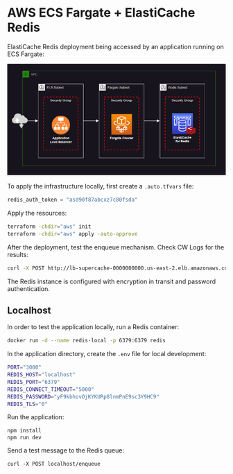 # AWS ECS Fargate + ElastiCache Redis

ElastiCache Redis deployment being accessed by an application running on ECS Fargate:

<img src=".assets/redis.png" width=700 />

To apply the infrastructure locally, first create a `.auto.tfvars` file:

```terraform
redis_auth_token = "asd90f87abcxz7c80fsda"
```

Apply the resources:

```sh
terraform -chdir="aws" init
terraform -chdir="aws" apply -auto-approve
```

After the deployment, test the enqueue mechanism. Check CW Logs for the results:

```sh
curl -X POST http://lb-supercache-0000000000.us-east-2.elb.amazonaws.com/enqueue
```

The Redis instance is configured with encryption in transit and password authentication.


## Localhost

In order to test the application locally, run a Redis container:

```sh
docker run -d --name redis-local -p 6379:6379 redis
```

In the application directory, create the `.env` file for local development:

```sh
PORT="3000"
REDIS_HOST="localhost"
REDIS_PORT="6379"
REDIS_CONNECT_TIMEOUT="5000"
REDIS_PASSWORD="yF9kbhovOjKYKURp8lnmPnE9sc3Y9HC9"
REDIS_TLS="0"
```

Run the application:

```
npm install
npm run dev
```

Send a test message to the Redis queue:

```
curl -X POST localhost/enqueue
```
